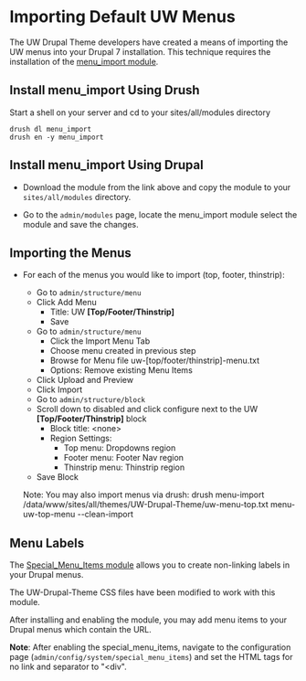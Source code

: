 # Importing Default UW Menus

The UW Drupal Theme developers have created a means of importing the UW menus into your Drupal 7 installation. This technique requires the installation of the [menu_import module](http://drupal.org/project/menu_import).

## Install menu_import Using Drush

Start a shell on your server and cd to your sites/all/modules directory

```
drush dl menu_import
drush en -y menu_import
```

## Install menu_import Using Drupal

* Download the module from the link above and copy the module to your `sites/all/modules` directory.

* Go to the `admin/modules` page, locate the menu_import module select the module and save the changes.


## Importing the Menus

* For each of the menus you would like to import (top, footer, thinstrip):
	* Go to `admin/structure/menu`
	* Click Add Menu
		- Title: UW **[Top/Footer/Thinstrip]**
		- Save
	* Go to `admin/structure/menu`
	  - Click the Import Menu Tab
	  - Choose menu created in previous step
	  - Browse for Menu file uw-[top/footer/thinstrip]-menu.txt
	  - Options: Remove existing Menu Items
	* Click Upload and Preview
	* Click Import
	* Go to `admin/structure/block`
	* Scroll down to disabled and click configure next to the UW **[Top/Footer/Thinstrip]** block
	  - Block title: \<none\>
	  - Region Settings:
	    - Top menu: Dropdowns region
	    - Footer menu: Footer Nav region
	    - Thinstrip menu: Thinstrip region
	* Save Block
	
	Note: You may also import menus via drush:
        drush menu-import /data/www/sites/all/themes/UW-Drupal-Theme/uw-menu-top.txt menu-uw-top-menu --clean-import


## Menu Labels

The [Special_Menu_Items module](http://drupal.org/project/special_menu_items) allows you to create non-linking labels in your Drupal menus.

The UW-Drupal-Theme CSS files have been modified to work with this module.

After installing and enabling the module, you may add menu items to your Drupal menus which contain the <nolink> URL.

**Note**: After enabling the special_menu_items, navigate to the configuration page (`admin/config/system/special_menu_items`) and set the HTML tags for no link and separator to "<div".
